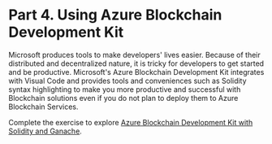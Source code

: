 # Part 4. Using Azure Blockchain Development Kit

Microsoft produces tools to make developers' lives easier. Because of
their distributed and decentralized nature, it is tricky for
developers to get started and be productive. Microsoft's Azure
Blockchain Development Kit integrates with Visual Code and provides
tools and conveniences such as Solidity syntax highlighting to make
you more productive and successful with Blockchain solutions even if
you do not plan to deploy them to Azure Blockchain Services.

Complete the exercise to explore [Azure Blockchain Development Kit with Solidity and Ganache](2_Get_started_with_Azure_Blockchain_Development_Kit/README.md).
